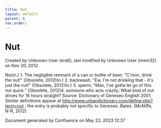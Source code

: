 ```yaml
---
title: Nut
layout: default
parent: N
nav_order:
---
```


# Nut

Created by  Unknown User (era6), last modified by  Unknown User (mem32) on Nov 20, 2012

Nut(n.) 1. The negligible remnant of a can or bottle of beer; &quot;C'mon, drink the nut!&quot; (Obsolete, 2012)(n.) 2. backwash; &quot;Ew, I'm not drinking that - it's just the nut!&quot; (Obsolete, 2012)(n.) 3. sperm; &quot;Man, I've gotta let go of this nut quick.&quot; (Obsolete, 2012)4. someone who acts crazily; What kind of nut drives for 16 hours straight? Source: Dictionary of Geneseo English 2001. Similar definitions appear at http://www.urbandictionary.com/define.php?term=nut ; the entry is probably not specific to Geneseo. Bates. (McNiffe, N-R, 2012)

Document generated by Confluence on May 22, 2023 12:37



